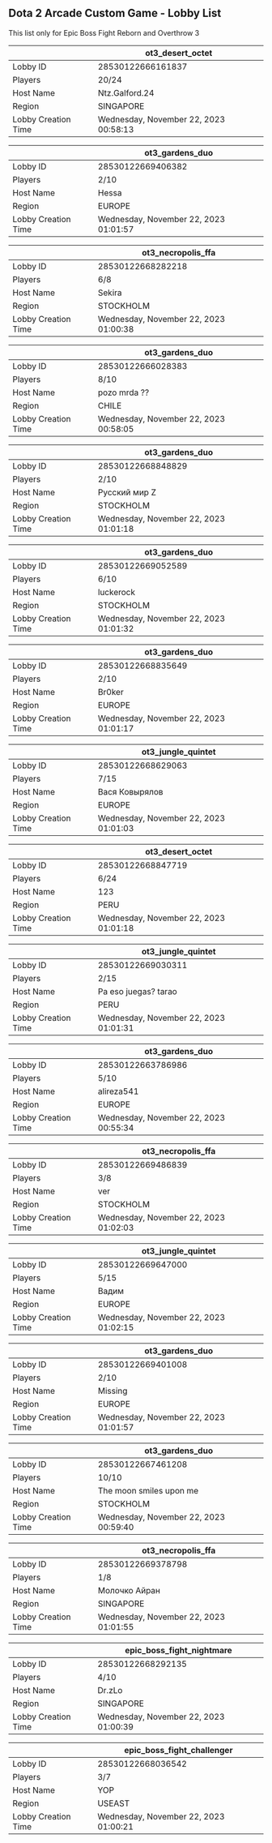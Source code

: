 ## Dota 2 Arcade Custom Game - Lobby List

This list only for Epic Boss Fight Reborn and Overthrow 3

|  | ot3_desert_octet |
| ------ | ------ |
| Lobby ID | 28530122666161837 |
| Players | 20/24 |
| Host Name | Ntz.Galford.24 |
| Region | SINGAPORE |
| Lobby Creation Time | Wednesday, November 22, 2023 00:58:13 |


|  | ot3_gardens_duo |
| ------ | ------ |
| Lobby ID | 28530122669406382 |
| Players | 2/10 |
| Host Name | Hessa |
| Region | EUROPE |
| Lobby Creation Time | Wednesday, November 22, 2023 01:01:57 |


|  | ot3_necropolis_ffa |
| ------ | ------ |
| Lobby ID | 28530122668282218 |
| Players | 6/8 |
| Host Name | Sekira |
| Region | STOCKHOLM |
| Lobby Creation Time | Wednesday, November 22, 2023 01:00:38 |


|  | ot3_gardens_duo |
| ------ | ------ |
| Lobby ID | 28530122666028383 |
| Players | 8/10 |
| Host Name | pozo mrda ?? |
| Region | CHILE |
| Lobby Creation Time | Wednesday, November 22, 2023 00:58:05 |


|  | ot3_gardens_duo |
| ------ | ------ |
| Lobby ID | 28530122668848829 |
| Players | 2/10 |
| Host Name | Русский мир Z |
| Region | STOCKHOLM |
| Lobby Creation Time | Wednesday, November 22, 2023 01:01:18 |


|  | ot3_gardens_duo |
| ------ | ------ |
| Lobby ID | 28530122669052589 |
| Players | 6/10 |
| Host Name | luckerock |
| Region | STOCKHOLM |
| Lobby Creation Time | Wednesday, November 22, 2023 01:01:32 |


|  | ot3_gardens_duo |
| ------ | ------ |
| Lobby ID | 28530122668835649 |
| Players | 2/10 |
| Host Name | Br0ker |
| Region | EUROPE |
| Lobby Creation Time | Wednesday, November 22, 2023 01:01:17 |


|  | ot3_jungle_quintet |
| ------ | ------ |
| Lobby ID | 28530122668629063 |
| Players | 7/15 |
| Host Name | Вася Ковырялов |
| Region | EUROPE |
| Lobby Creation Time | Wednesday, November 22, 2023 01:01:03 |


|  | ot3_desert_octet |
| ------ | ------ |
| Lobby ID | 28530122668847719 |
| Players | 6/24 |
| Host Name | 123 |
| Region | PERU |
| Lobby Creation Time | Wednesday, November 22, 2023 01:01:18 |


|  | ot3_jungle_quintet |
| ------ | ------ |
| Lobby ID | 28530122669030311 |
| Players | 2/15 |
| Host Name | Pa eso juegas? tarao |
| Region | PERU |
| Lobby Creation Time | Wednesday, November 22, 2023 01:01:31 |


|  | ot3_gardens_duo |
| ------ | ------ |
| Lobby ID | 28530122663786986 |
| Players | 5/10 |
| Host Name | alireza541 |
| Region | EUROPE |
| Lobby Creation Time | Wednesday, November 22, 2023 00:55:34 |


|  | ot3_necropolis_ffa |
| ------ | ------ |
| Lobby ID | 28530122669486839 |
| Players | 3/8 |
| Host Name | ver |
| Region | STOCKHOLM |
| Lobby Creation Time | Wednesday, November 22, 2023 01:02:03 |


|  | ot3_jungle_quintet |
| ------ | ------ |
| Lobby ID | 28530122669647000 |
| Players | 5/15 |
| Host Name | Вадим |
| Region | EUROPE |
| Lobby Creation Time | Wednesday, November 22, 2023 01:02:15 |


|  | ot3_gardens_duo |
| ------ | ------ |
| Lobby ID | 28530122669401008 |
| Players | 2/10 |
| Host Name | Missing |
| Region | EUROPE |
| Lobby Creation Time | Wednesday, November 22, 2023 01:01:57 |


|  | ot3_gardens_duo |
| ------ | ------ |
| Lobby ID | 28530122667461208 |
| Players | 10/10 |
| Host Name | The moon smiles upon me |
| Region | STOCKHOLM |
| Lobby Creation Time | Wednesday, November 22, 2023 00:59:40 |


|  | ot3_necropolis_ffa |
| ------ | ------ |
| Lobby ID | 28530122669378798 |
| Players | 1/8 |
| Host Name | Молочко Айран |
| Region | SINGAPORE |
| Lobby Creation Time | Wednesday, November 22, 2023 01:01:55 |


|  | epic_boss_fight_nightmare |
| ------ | ------ |
| Lobby ID | 28530122668292135 |
| Players | 4/10 |
| Host Name | Dr.zLo |
| Region | SINGAPORE |
| Lobby Creation Time | Wednesday, November 22, 2023 01:00:39 |


|  | epic_boss_fight_challenger |
| ------ | ------ |
| Lobby ID | 28530122668036542 |
| Players | 3/7 |
| Host Name | YOP |
| Region | USEAST |
| Lobby Creation Time | Wednesday, November 22, 2023 01:00:21 |


